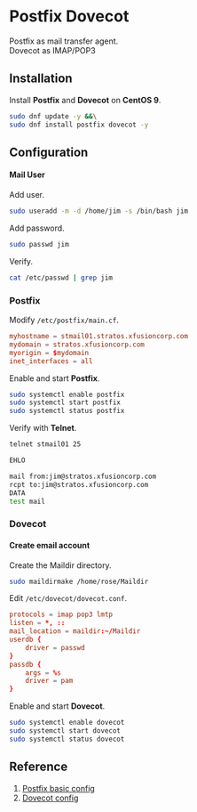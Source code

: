 # Postfix Dovecot
Postfix as mail transfer agent.  
Dovecot as IMAP/POP3

## Installation
Install **Postfix** and **Dovecot** on **CentOS 9**.  
```sh
sudo dnf update -y &&\
sudo dnf install postfix dovecot -y
```

## Configuration
#### Mail User
Add user.  
```sh
sudo useradd -m -d /home/jim -s /bin/bash jim
```
Add password.  
```sh
sudo passwd jim
```
Verify.  
```sh
cat /etc/passwd | grep jim
```

### Postfix
Modify `/etc/postfix/main.cf`.  
```conf
myhostname = stmail01.stratos.xfusioncorp.com
mydomain = stratos.xfusioncorp.com
myorigin = $mydomain
inet_interfaces = all
```

Enable and start **Postfix**.  
```sh
sudo systemctl enable postfix
sudo systemctl start postfix
sudo systemctl status postfix
```

Verify with **Telnet**.  
```sh
telnet stmail01 25

EHLO

mail from:jim@stratos.xfusioncorp.com
rcpt to:jim@stratos.xfusioncorp.com
DATA
test mail
```


### Dovecot


#### Create email account
Create the Maildir directory.  
```sh
sudo maildirmake /home/rose/Maildir
```

Edit `/etc/dovecot/dovecot.conf`.
```conf
protocols = imap pop3 lmtp
listen = *, ::
mail_location = maildir:~/Maildir
userdb {
    driver = passwd
}
passdb {
    args = %s
    driver = pam
}
```

Enable and start **Dovecot**.  
```sh
sudo systemctl enable dovecot
sudo systemctl start dovecot
sudo systemctl status dovecot
```


## Reference
1. [Postfix basic config](https://www.postfix.org/BASIC_CONFIGURATION_README.html)
2. [Dovecot config](https://doc.dovecot.org/2.4.1/core/config/quick.html)
[]()